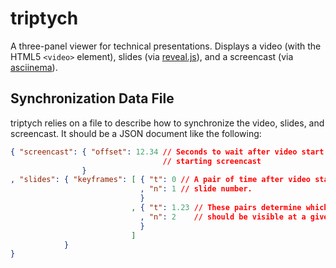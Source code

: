 # triptych

A three-panel viewer for technical presentations.
Displays a video (with the HTML5 `<video>` element), slides (via [reveal.js](https://revealjs.com/)), and a screencast (via [asciinema](https://asciinema.org/)).

## Synchronization Data File

triptych relies on a file to describe how to synchronize the video, slides, and screencast.
It should be a JSON document like the following:

```json
{ "screencast": { "offset": 12.34 // Seconds to wait after video start before
                                  // starting screencast
	            }
, "slides": { "keyframes": [ { "t": 0 // A pair of time after video start and
                             , "n": 1 // slide number.
							 }
                           , { "t": 1.23 // These pairs determine which slide
                             , "n": 2    // should be visible at a given time.
							 }
						   ]
			}
}
```
